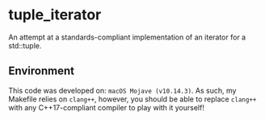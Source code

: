 # tuple_iterator
An attempt at a standards-compliant implementation of an iterator for a std::tuple.

## Environment
This code was developed on: `macOS Mojave (v10.14.3)`. As such, my Makefile relies on `clang++`, however, you should be able to replace `clang++` with any C++17-compliant compiler to play with it yourself!
